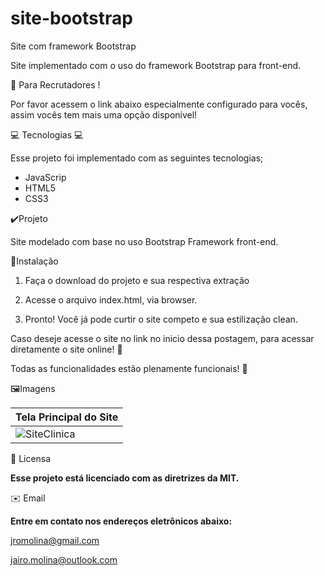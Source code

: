 # site-bootstrap
Site com framework Bootstrap

Site implementado com o uso do framework Bootstrap para front-end.

:angel: Para Recrutadores !

Por favor acessem o link abaixo especialmente configurado para vocês, assim vocês tem mais uma opção disponível!

:computer: Tecnologias :computer:

Esse projeto foi implementado com as seguintes tecnologias;
 * JavaScrip
 * HTML5
 * CSS3
 
✔️Projeto

Site modelado com base no uso Bootstrap Framework front-end.

🚩Instalação

1. Faça o download do projeto e sua respectiva extração

2. Acesse o arquivo index.html, via browser.

3. Pronto! Você já pode curtir o site competo e sua estilização clean. 

Caso deseje acesse o site no link no inicio dessa postagem, para acessar diretamente o site online! :minidisc:

Todas as funcionalidades estão plenamente funcionais! :dart:

🖼️Imagens

| Tela Principal do Site |
|---|
|![SiteClinica](https://user-images.githubusercontent.com/30197988/99673691-dc344f80-2a53-11eb-8e2a-009afde894f7.png)| 

📃 Licensa

**Esse projeto está licenciado com as diretrizes da MIT.**

✉️ Email

**Entre em contato nos endereços eletrônicos abaixo:**

jromolina@gmail.com

jairo.molina@outlook.com
